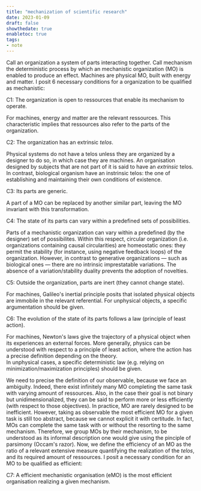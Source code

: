 ```yaml
---
title: "mechanization of scientific research"
date: 2023-01-09
draft: false
showthedate: true
enabletoc: true
tags:
- note
---
```



Call an organization a system of parts interacting together. Call mechanism the deterministic process by which an mechanistic organization (MO) is enabled to produce an effect. 
Machines are physical MO, built with energy and matter. I posit 6 necessary conditions for a organization to be qualified as mechanistic: 

C1: The organization is open to ressources that enable its mechanism to operate.

For machines, energy and matter are the relevant ressources. This characteristic implies that ressources also refer to the parts of the organization. 

C2: The organization has an extrinsic *telos*.

Physical systems do not have a telos unless they are organized by a designer to do so, in which case they are machines. An organisation designed by subjects that are not part of it is said to have an *extrinsic* telos. In contrast, biological organism have an instrinsic telos: the one of establishing and maintaining their own conditions of existence.  

C3: Its parts are generic.

A part of a MO can be replaced by another similar part, leaving the MO invariant with this transformation.

C4: The state of its parts can vary within a predefined sets of possibilities. 

Parts of a mechanistic organization can vary within a predefined (by the designer) set of possibilites. Within this respect, circular organization (i.e. organizations containing causal circularities) are homeostatic ones: they permit the stability (for instance, using negative feedback loops) of the organization. However, in contrast to generative organizations — such as biological ones — there are no intrinsic imprestatable variations. The absence of a variation/stability duality prevents the adoption of novelties. 

C5: Outside the organization, parts are inert (they cannot change state). 

For machines, Galileo's inertial principle posits that isolated physical objects are immobile in the relevant referential. 
For unphysical objects, a specific argumentation should be given. 

C6: The evolution of the state of its parts follows a law (principle of least action).

For machines, Newton's laws give the trajectory of a physical object when its experiences an external forces. More generally, physics can be understood with respect to a principle of least action, where the action has a precise definition depending on the theory.  
In unphysical cases, a specific deterministic law (e.g. relying on minimization/maximization principles) should be given. 


We need to precise the definition of our observable, because we face an ambiguity. Indeed, there exist infinitely many MO completing the same task with varying amount of ressources. Also, in the case their goal is not binary but unidimensionalized, they can be said to perform more or less efficiently (with respect to those objectives).
In practice, MO are rarely designed to be inefficient. However, taking as observable the most efficient MO for a given task is still too abstract, because we cannot explicit it with certitude. In fact, MOs can complete the same task with or without the resorting to the same mechanism. Therefore, we group MOs by their mechanism, to be understood as its informal description one would give using the pinciple of parsimony (Occam's razor). Now, we define the efficiency of an MO as the ratio of a relevant extensive measure quantifying the realization of the *telos*, and its required amount of ressources. I posit a necessary condition for an MO to be qualified as efficient: 

C7: A efficient mechanistic organisation (eMO) is the most efficient organisation realizing a given mechanism. 
